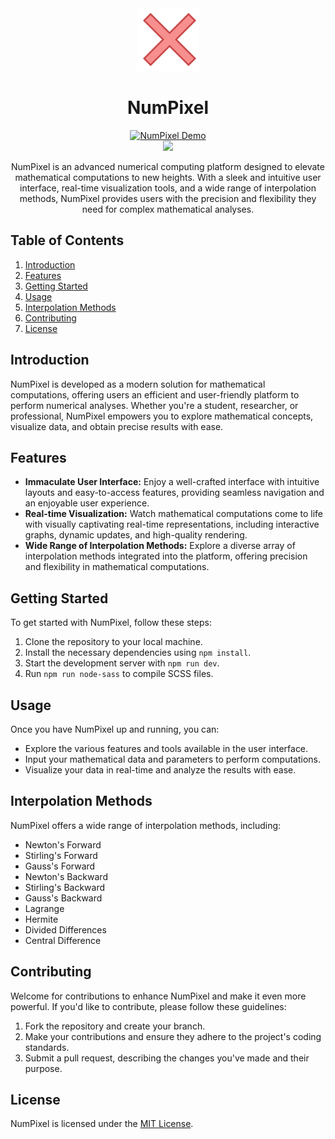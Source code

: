 <div align="center">
<a href="https://numpixel.vercel.app"><img src="public/logo.png" alt="NumPixel Logo" width="100" height="100"/></a>   
<h1>NumPixel</h1>
<a href="https://numpixel.vercel.app"><img src="https://github.com/JohnRaivenOlazo/NumPixel/assets/137252774/46642be6-3b02-4cf3-aab9-39e20dce7d04" alt="NumPixel Demo"></a>  
</div>

<div align="center">
    <img src="https://skillicons.dev/icons?i=react,javascript,vite,scss" /><br>
  <p>
    NumPixel is an advanced numerical computing platform designed to elevate mathematical computations to new heights. With a sleek and intuitive user interface, real-time visualization tools, and a wide range of interpolation methods, NumPixel provides users with the precision and flexibility they need for complex mathematical analyses.
  </p>
</div>

## Table of Contents
1. [Introduction](#introduction)
2. [Features](#features)
3. [Getting Started](#getting-started)
4. [Usage](#usage)
5. [Interpolation Methods](#interpolation-methods)
6. [Contributing](#contributing)
7. [License](#license)

## Introduction
NumPixel is developed as a modern solution for mathematical computations, offering users an efficient and user-friendly platform to perform numerical analyses. Whether you're a student, researcher, or professional, NumPixel empowers you to explore mathematical concepts, visualize data, and obtain precise results with ease.

## Features
- **Immaculate User Interface:** Enjoy a well-crafted interface with intuitive layouts and easy-to-access features, providing seamless navigation and an enjoyable user experience.
- **Real-time Visualization:** Watch mathematical computations come to life with visually captivating real-time representations, including interactive graphs, dynamic updates, and high-quality rendering.
- **Wide Range of Interpolation Methods:** Explore a diverse array of interpolation methods integrated into the platform, offering precision and flexibility in mathematical computations.

## Getting Started
To get started with NumPixel, follow these steps:
1. Clone the repository to your local machine.
2. Install the necessary dependencies using `npm install`.
3. Start the development server with `npm run dev`.
4. Run `npm run node-sass` to compile SCSS files.

## Usage
Once you have NumPixel up and running, you can:
- Explore the various features and tools available in the user interface.
- Input your mathematical data and parameters to perform computations.
- Visualize your data in real-time and analyze the results with ease.

## Interpolation Methods
NumPixel offers a wide range of interpolation methods, including:
- Newton's Forward
- Stirling's Forward
- Gauss's Forward
- Newton's Backward
- Stirling's Backward
- Gauss's Backward
- Lagrange
- Hermite
- Divided Differences
- Central Difference

## Contributing
Welcome for contributions to enhance NumPixel and make it even more powerful. If you'd like to contribute, please follow these guidelines:
1. Fork the repository and create your branch.
2. Make your contributions and ensure they adhere to the project's coding standards.
3. Submit a pull request, describing the changes you've made and their purpose.

## License
NumPixel is licensed under the [MIT License](LICENSE).

